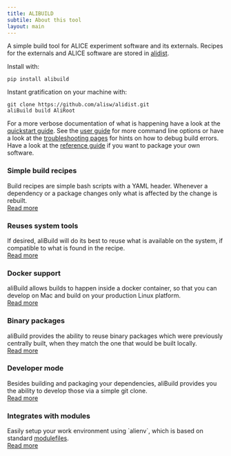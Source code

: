 ```yaml
---
title: ALIBUILD
subtile: About this tool
layout: main
---
```


A simple build tool for ALICE experiment software and its externals. Recipes
for the externals and ALICE software are stored in
[alidist](https://github.com/alisw/alidist).

Install with:

    pip install alibuild

Instant gratification on your machine with:

    git clone https://github.com/alisw/alidist.git
    aliBuild build AliRoot

For a more verbose documentation of what is happening have a look at
the [quickstart guide](quick.html). See the [user guide](user.html)
for more command line options or have a look at the [troubleshooting
pages](troubleshooting.html) for hints on how to debug build errors.
Have a look at the [reference guide](reference.html) if you want to
package your own software.

<div class="pure-g">
    <div class="pure-u-1-3"><h3>Simple build recipes</h3>
      Build recipes are simple bash scripts with a YAML header. Whenever
      a dependency or a package changes only what is affected by the
      change is rebuilt.
      <br/><a href="reference.html">Read more</a>
    </div>
    <div class="pure-u-1-3"><h3>Reuses system tools</h3>
      If desired, aliBuild will do its best to reuse what is available
      on the system, if compatible to what is found in the recipe.
      <br/><a href="user.html#controlling-which-system-packages-are-picked-up">Read more</a>
    </div>
    <div class="pure-u-1-3"><h3>Docker support</h3>
      aliBuild allows builds to happen inside a docker container, so
      that you can develop on Mac and build on your production Linux
      platform.
      <br/><a href="user.html#running-in-docker">Read more</a>
    </div>
</div>
<div class="pure-g">
    <div class="pure-u-1-3"><h3>Binary packages</h3>
      aliBuild provides the ability to reuse binary packages which were
      previously centrally built, when they match the one that would be
      built locally.
      <br/><a href="user.html#speedup-build-process-by-using-a-build-store">Read more</a>
    </div>
    <div class="pure-u-1-3"><h3>Developer mode</h3>
      Besides building and packaging your dependencies, aliBuild
      provides you the ability to develop those via a simple git clone.
      <br/><a href="user.html#developing-packages-locally">Read more</a>
    </div>
    <div class="pure-u-1-3"><h3>Integrates with modules</h3>
      Easily setup your work environment using `alienv`, which is based on
      standard <a href="http://modules.sourceforge.net">modulefiles</a>.
      <br/><a href="quick.html#loading-the-package-environment">Read more</a>
    </div>
</div>


